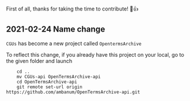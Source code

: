 First of all, thanks for taking the time to contribute! 🎉👍

## 2021-02-24 Name change

`CGUs` has become a new project called `OpentermsArchive`

To reflect this change, if you already have this project on your local, go to the given folder and launch

```
    cd ..
    mv CGUs-api OpenTermsArchive-api
    cd OpenTermsArchive-api
    git remote set-url origin https://github.com/ambanum/OpenTermsArchive-api.git
```

